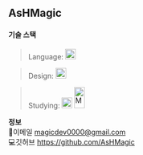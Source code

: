 ## AsHMagic
#### 기술 스택
> Language:  <a href="https://www.python.org/" title="Python"><img src="https://github.com/get-icon/geticon/raw/master/icons/python.svg" alt="Python" width="21px" height="21px"></a>

> Design: <a href="https://www.figma.com/" title="Figma"><img src="https://upload.wikimedia.org/wikipedia/commons/3/33/Figma-logo.svg" alt="Figma" width="21px" height="21px"></a>

> Studying: <a href="https://www.java.com/" title="Java"><img src="https://github.com/get-icon/geticon/raw/master/icons/java.svg" alt="Java" width="21px" height="21px"></a> <a href="https://www.mongodb.com/" title="MongoDB"><img src="https://upload.wikimedia.org/wikipedia/commons/thumb/9/93/MongoDB_Logo.svg/120px-MongoDB_Logo.svg.png" alt="MongoDB" width="21px" height="42px"></a> 

**정보**
<br/>
📩이메일 magicdev0000@gmail.com
<br/>
💻깃허브 https://github.com/AsHMagic
